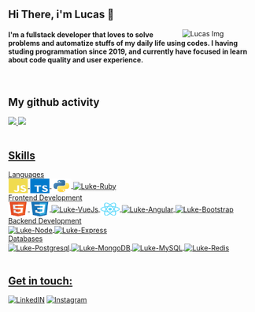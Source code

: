<h2>Hi There, i'm Lucas 👋</h2> <img src="https://cdn-icons-png.flaticon.com/512/1802/1802977.png" min-width="150px" max-width="150px" width="150px" align="right" alt="Lucas Img">

<h4>I'm a fullstack developer that loves to solve problems and automatize stuffs of my daily life using codes. I having studing programmation since 2019, and currently have focused in learn about code quality and user experience.</h4> <br/>


## My github activity
<div align="start">
  <a href="https://github.com/lukzz-al">
  <img height="180em" src="https://github-readme-stats.vercel.app/api?username=lukzz-al&show_icons=true&theme=dracula&include_all_commits=true&count_private=true"/>
  <img height="180em" src="https://github-readme-stats.vercel.app/api/top-langs/?username=lukzz-al&layout=compact&langs_count=7&theme=dracula"/>
</div><br/>


## Skills
<div style="display: inline_block"> 
    <span>Languages</span><br/>
    <img align="center" alt="Luke-Js" height="30" width="40" src="https://raw.githubusercontent.com/devicons/devicon/master/icons/javascript/javascript-plain.svg">
    <img align="center" alt="Luke-Ts" height="30" width="40" src="https://raw.githubusercontent.com/devicons/devicon/master/icons/typescript/typescript-plain.svg">
    <img align="center" alt="Luke-Python" height="30" width="40" src="https://raw.githubusercontent.com/devicons/devicon/master/icons/python/python-original.svg">
    <img align="center" alt="Luke-Ruby" height="30" width="40" src="https://cdn.jsdelivr.net/gh/devicons/devicon/icons/ruby/ruby-plain-wordmark.svg">
    <br/>
    <span>Frontend Development</span><br/>
    <img align="center" alt="Luke-HTML" height="30" width="40" src="https://raw.githubusercontent.com/devicons/devicon/master/icons/html5/html5-original.svg">
    <img align="center" alt="Luke-CSS" height="30" width="40" src="https://raw.githubusercontent.com/devicons/devicon/master/icons/css3/css3-original.svg">
    <img align="center" alt="Luke-VueJs" height="30" width="40"  src="https://cdn.jsdelivr.net/gh/devicons/devicon/icons/vuejs/vuejs-original.svg">
    <img align="center" alt="Luke-React" height="30" width="40" src="https://raw.githubusercontent.com/devicons/devicon/master/icons/react/react-original.svg">
    <img align="center" alt="Luke-Angular" height="30" width="40" src="https://cdn.jsdelivr.net/gh/devicons/devicon/icons/angularjs/angularjs-original.svg">
    <img align="center" alt="Luke-Bootstrap" height="30" width="40" src="https://cdn.jsdelivr.net/gh/devicons/devicon/icons/bootstrap/bootstrap-original.svg"><br/>
    <span>Backend Development</span><br/>
    <img align="center" alt="Luke-Node" height="30" width="40" src="https://cdn.jsdelivr.net/gh/devicons/devicon/icons/nodejs/nodejs-original.svg">
    <img align="center" alt="Luke-Express" height="30" width="40" src="https://cdn.jsdelivr.net/gh/devicons/devicon/icons/express/express-original.svg"><br/>
    <span>Databases</span><br/>
    <img align="center" alt="Luke-Postgresql" height="30" width="40" src="https://cdn.jsdelivr.net/gh/devicons/devicon/icons/postgresql/postgresql-original.svg">
    <img align="center" alt="Luke-MongoDB" height="30" width="40" src="https://cdn.jsdelivr.net/gh/devicons/devicon/icons/mongodb/mongodb-original.svg">
    <img align="center" alt="Luke-MySQL" height="30" width="40" src="https://cdn.jsdelivr.net/gh/devicons/devicon/icons/mysql/mysql-original.svg">
    <img align="center" alt="Luke-Redis" height="30" width="40" src="https://cdn.jsdelivr.net/gh/devicons/devicon/icons/redis/redis-original.svg">
</div><br/>


## Get in touch:
[![LinkedIN](https://img.shields.io/badge/LinkedIn-0077B5?style=for-the-badge&logo=linkedin&logoColor=white)](https://www.linkedin.com/in/lcs-al/)
[![Instagram](https://img.shields.io/badge/Instagram-E4405F?style=for-the-badge&logo=instagram&logoColor=white)](https://www.instagram.com/lukzz_al/)
